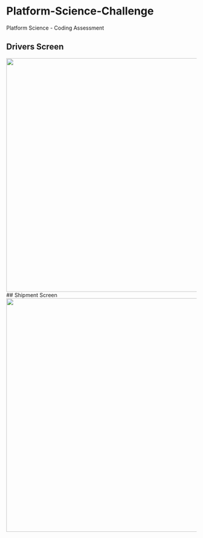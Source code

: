 # Platform-Science-Challenge
Platform Science - Coding Assessment 
## Drivers Screen
<img width="619" src="https://user-images.githubusercontent.com/47154815/223803797-46430c56-e486-4ce7-a7cd-23456714d372.png" />
## Shipment Screen
<img width="619" src="https://user-images.githubusercontent.com/47154815/223803755-0481f65f-cda6-4c47-a81a-c436d48de521.png" />
